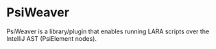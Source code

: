 # PsiWeaver
PsiWeaver is a library/plugin that enables running LARA scripts over the IntelliJ AST (PsiElement nodes).
